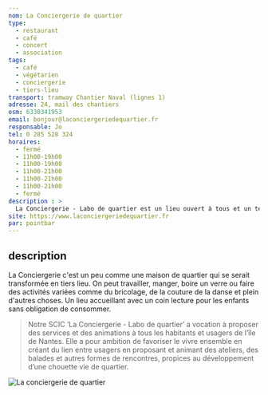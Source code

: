 ```yaml
---
nom: La Conciergerie de quartier
type:
  - restaurant
  - café
  - concert
  - association
tags:
  - café
  - végétarien
  - conciergerie
  - tiers-lieu
transport: tramway Chantier Naval (lignes 1)
adresse: 24, mail des chantiers
osm: 6330341953
email: bonjour@laconciergeriedequartier.fr
responsable: Jo
tel: 0 285 528 324
horaires:
  - fermé
  - 11h00-19h00
  - 11h00-19h00
  - 11h00-21h00
  - 11h00-21h00
  - 11h00-21h00
  - fermé
description : >
  La Conciergerie - Labo de quartier est un lieu ouvert à tous et un terrain d'expérimentation des alternatives citoyenne. C'est aussi un resto-café-spectacle qui propose des animations et des activités.
site: https://www.laconciergeriedequartier.fr
par: pointbar
---
```


## description

La Conciergerie c'est un peu comme une maison de quartier qui se serait transformée en tiers lieu. On peut travailler, manger, boire un verre ou faire des activités variées comme du bricolage, de la couture de la danse et plein d'autres choses. Un lieu accueillant avec un coin lecture pour les enfants sans obligation de consommer.

> Notre SCIC ‘La Conciergerie - Labo de quartier’ a vocation à proposer des services et des animations à tous les habitants et usagers de l’île de Nantes. Elle a pour ambition de favoriser le vivre ensemble en créant du lien entre usagers en proposant et animant des ateliers, des balades et autres formes de rencontres, propices au développement d’une chouette vie de quartier.

![La conciergerie de quartier](./media/la-conciergerie-de-quartier.jpg)
